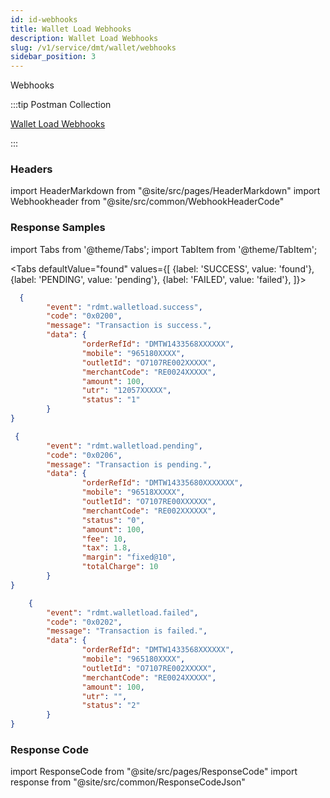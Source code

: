 ```yaml
---
id: id-webhooks
title: Wallet Load Webhooks
description: Wallet Load Webhooks
slug: /v1/service/dmt/wallet/webhooks
sidebar_position: 3
---
```


Webhooks

:::tip Postman Collection

<a href="https://www.google.com" target="_blank">Wallet Load Webhooks</a>

:::

### Headers

import HeaderMarkdown from "@site/src/pages/HeaderMarkdown"
import Webhookheader from "@site/src/common/WebhookHeaderCode"

<HeaderMarkdown data={Webhookheader}/>

### Response Samples

import Tabs from '@theme/Tabs';
import TabItem from '@theme/TabItem';

<Tabs
    defaultValue="found"
    values={[
        {label: 'SUCCESS', value: 'found'},
        {label: 'PENDING', value: 'pending'},
        {label: 'FAILED', value: 'failed'},
    ]}>

<TabItem value="found">

```json
  {
        "event": "rdmt.walletload.success",
        "code": "0x0200",
        "message": "Transaction is success.",
        "data": {
                "orderRefId": "DMTW1433568XXXXXX",
                "mobile": "965180XXXX",
                "outletId": "O7107RE002XXXXX",
                "merchantCode": "RE0024XXXXX",
                "amount": 100,
                "utr": "12057XXXXX",
                "status": "1"
        }
}
```

</TabItem>

<TabItem value="pending">

```json
 {
        "event": "rdmt.walletload.pending",
        "code": "0x0206",
        "message": "Transaction is pending.",
        "data": {
                "orderRefId": "DMTW14335680XXXXXXX",
                "mobile": "96518XXXXX",
                "outletId": "O7107RE00XXXXXX",
                "merchantCode": "RE002XXXXXX",
                "status": "0",
                "amount": 100,
                "fee": 10,
                "tax": 1.8,
                "margin": "fixed@10",
                "totalCharge": 10
        }
}
```

</TabItem>

<TabItem value="failed">

```json
    {
        "event": "rdmt.walletload.failed",
        "code": "0x0202",
        "message": "Transaction is failed.",
        "data": {
                "orderRefId": "DMTW1433568XXXXXX",
                "mobile": "965180XXXX",
                "outletId": "O7107RE002XXXXX",
                "merchantCode": "RE0024XXXXX",
                "amount": 100,
                "utr": "",
                "status": "2"
        }
}
```

</TabItem>
</Tabs>

### Response Code

import ResponseCode from "@site/src/pages/ResponseCode"
import response from "@site/src/common/ResponseCodeJson"

<ResponseCode data={response}/>